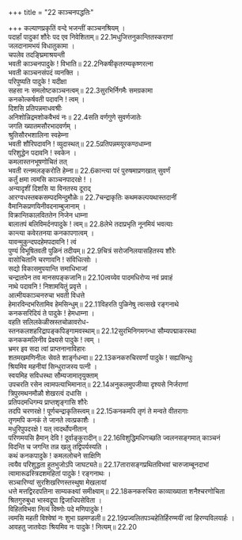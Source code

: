 +++
title = "22 काञ्चनपद्धतिः"

+++
कल्याणप्रकृतिं वन्दे भजन्तीं काञ्चनश्रियम् ।  
पदार्हां पादुकां शौरेः पद एव निवेशिताम्॥ 22.1मधुजित्तनुकान्तितस्कराणां  
जलदानामभयं विधातुकामा ।  
चपलेव तदङ्घ्रिमाश्रयन्ती  
भवती काञ्चनपादुके ! विभाति॥ 22.2निकषीकृतरम्यकृष्णरत्ना  
भवती काञ्चनसंपदं व्यनक्ति ।  
परिपुष्यति पादुके ! यदीक्षा  
सहसा नः समलोष्टकाञ्चनत्वम्॥ 22.3सुरभिर्निगमैः समग्रकामा  
कनकोत्कर्षवती पदावनि ! त्वम् ।  
दिशसि प्रतिपन्नमाधवश्रीः  
अनिशोन्निद्रमशोकवैभवं नः॥ 22.4सति वर्णगुणे सुवर्णजातेः  
जगति ख्यातमसौरभादवर्णम् ।  
श्रुतिसौरभशालिना स्वहेम्ना  
भवती शौरिपदावनि ! व्युदास्थत्॥ 22.5प्रतिपन्नमयूरकण्ठधाम्ना  
परिशुद्धेन पदावनि ! स्वकेन ।  
कमलास्तनभूषणोचितं तत्  
भवती रत्नमलङ्करोति हेम्ना॥ 22.6कान्त्या परं पुरुषमाप्रणखात् सुवर्णं  
कर्तुं क्षमा त्वमसि काञ्चनपादरक्षे ! ।  
अन्यादृशीं दिशसि या विनतस्य दूराद्  
आरग्वधस्तबकसम्पदमिन्दुमौळेः॥ 22.7चन्द्राकृतिः कथमकल्पयथास्तदानीं  
वैमानिकप्रणयिनीवदनाम्बुजानाम् ।  
विक्रान्तिकालविततेन निजेन धाम्ना  
बालातपं बलिविमर्दनपादुके ! त्वम्॥ 22.8लेभे तदाप्रभृति नूनमियं भवत्याः  
कान्त्या कवेरतनया कनकापगात्वम् ।  
यावन्मुकुन्दपदहेमपदावनि ! त्वं  
पुण्यं विभूषितवती पुळिनं तदीयम्॥ 22.9चित्रं सरोजनिलयासहितस्य शौरेः  
वासोचितानि चरणावनि ! संविधित्सोः ।  
सद्यो विकासमुपयान्ति समाधिभाजां  
चन्द्रातपेन तव मानसपङ्कजानि॥ 22.10त्वय्येव पादमधिरोप्य नवं प्रवाहं  
नाथे पदावनि ! निशामयितुं प्रवृत्ते ।  
आत्मीयकाञ्चनरुचा भवती विधत्ते  
हेमारविन्दभरितामिव हेमसिन्धुम्॥ 22.11विहरति पुळिनेषु त्वत्सखे रङ्गनाथे  
कनकसरिदियं ते पादुके ! हेमधाम्ना ।  
वहति सलिलकेळीस्रस्तचोळावरोध-  
स्तनकलशहरिद्रापङ्कपिङ्गामवस्थाम्॥ 22.12सुरभिनिगमगन्धा सौम्यपद्माकरस्था  
कनककमलिनीव प्रेक्ष्यसे पादुके ! त्वम् ।  
भ्रमर इव सदा त्वां प्राप्तनानाविहारः  
शतमखमणिनीलः सेवते शार्ङ्गधन्वा॥ 22.13कनकरुचिरवर्णां पादुके ! सह्यसिन्धुः  
श्रियमिव महनीयां सिन्धुराजस्य पत्नी ।  
स्वयमिह सविधस्था सौम्यजामातृयुक्ताम्  
उपचरति रसेन त्वामपत्याभिमानात्॥ 22.14अनुकलमुपजीव्या दृश्यसे निर्जराणां  
त्रिपुरमथनमौळौ शेखरत्वं दधासि ।  
प्रतिपदमधिगम्य प्राप्तशृङ्गासि शौरेः  
तदपि चरणरक्षे ! पूर्णचन्द्राकृतिस्त्वम्॥ 22.15कनकमपि तृणं ते मन्वते वीतरागाः  
तृणमपि कनकं ते जानते त्वत्प्रकाशैः ।  
मधुरिपुपदरक्षे ! यत् त्वदर्थोपनीतान्  
परिणमयसि हैमान् देवि ! दूर्वाङ्कुरादीन्॥ 22.16विशुद्धिमधिगच्छति ज्वलनसङ्गमात् काञ्चनं  
विदन्ति च जगन्ति तन्न खलु तद्विपर्यस्यति ।  
कथं कनकपादुके ! कमललोचने साक्षिणि  
त्वयैव परिशुद्धता हुतभुजोऽपि जाघट्यते॥ 22.17तारासङ्गप्रथितविभवां चारुजाम्बूनदाभां  
त्वामारूढस्त्रिदशमहितां पादुके ! रङ्गनाथः ।  
सञ्चारिण्यां सुरशिखरिणस्तस्थुषा मेखलायां  
धत्ते मत्तद्विरदपतिना साम्यकक्ष्यां समीक्ष्याम्॥ 22.18कनकरुचिरा काव्याख्याता शनैश्चरणोचिता  
श्रितगुरुबुधा भास्वद्रूपा द्विजाधिपसेविता ।  
विहितविभवा नित्यं विष्णोः पदे मणिपादुके !  
त्वमसि महती विश्वेषां नः शुभा ग्रहमण्डली॥ 22.19प्रज्वलितपञ्चहेतिर्हिरण्मयीं त्वां हिरण्यविलयार्हः ।  
आवहतु जातवेदाः श्रियमिव नः पादुके ! नित्यम्॥ 22.20